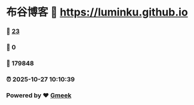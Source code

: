 # 布谷博客 :link: https://luminku.github.io 
### :page_facing_up: [23](https://luminku.github.io/tag.html) 
### :speech_balloon: 0 
### :hibiscus: 179848 
### :alarm_clock: 2025-10-27 10:10:39 
### Powered by :heart: [Gmeek](https://github.com/Meekdai/Gmeek)
